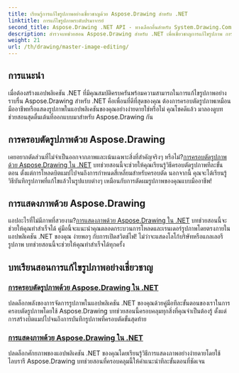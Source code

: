 ```yaml
---
title: เรียนรู้การแก้ไขรูปภาพอย่างเชี่ยวชาญด้วย Aspose.Drawing สำหรับ .NET
linktitle: การแก้ไขรูปภาพระดับปรมาจารย์
second_title: Aspose.Drawing .NET API - ทางเลือกอื่นสำหรับ System.Drawing.Common
description: สำรวจบทช่วยสอน Aspose.Drawing สำหรับ .NET เพื่อเชี่ยวชาญการแก้ไขรูปภาพ การครอบตัด และการแสดงภาพในแอปพลิเคชัน .NET พร้อมคำแนะนำทีละขั้นตอน
weight: 21
url: /th/drawing/master-image-editing/
---
```

## การแนะนำ

เมื่อต้องสร้างแอปพลิเคชัน .NET ที่มีคุณสมบัติครบครันพร้อมความสามารถในการแก้ไขรูปภาพอย่างราบรื่น Aspose.Drawing สำหรับ .NET คือเพื่อนที่ดีที่สุดของคุณ ต้องการครอบตัดรูปภาพเหมือนมืออาชีพหรือแสดงรูปภาพในแอปพลิเคชันของคุณอย่างง่ายดายใช่หรือไม่ คุณโชคดีแล้ว มาลองดูบทช่วยสอนสุดตื่นเต้นที่ออกแบบมาสำหรับ Aspose.Drawing กัน

## การครอบตัดรูปภาพด้วย Aspose.Drawing  
 เคยอยากตัดส่วนที่ไม่จำเป็นออกจากภาพและเน้นเฉพาะสิ่งที่สำคัญจริงๆ หรือไม่?[การครอบตัดรูปภาพด้วย Aspose.Drawing ใน .NET](./image-cropping/) บทช่วยสอนนี้จะช่วยให้คุณเรียนรู้วิธีครอบตัดรูปภาพทีละขั้นตอน ตั้งแต่การโหลดบิตแมปไปจนถึงการกำหนดสี่เหลี่ยมสำหรับครอบตัด นอกจากนี้ คุณจะได้เรียนรู้วิธีบันทึกรูปภาพที่แก้ไขแล้วในรูปแบบต่างๆ เหมือนกับการตัดผมรูปภาพของคุณแบบมืออาชีพ!  

## การแสดงภาพด้วย Aspose.Drawing  
 แอปอะไรที่ไม่มีภาพที่สวยงาม?[การแสดงภาพด้วย Aspose.Drawing ใน .NET](./image-display/) บทช่วยสอนนี้จะช่วยให้คุณทำสำเร็จได้ คู่มือนี้จะแนะนำคุณตลอดกระบวนการโหลดและเรนเดอร์รูปภาพโดยตรงภายในแอปพลิเคชัน .NET ของคุณ ง่ายพอๆ กับการเปิดสวิตช์ไฟ! ไม่ว่าจะแสดงโลโก้บริษัทหรือแกลเลอรีรูปภาพ บทช่วยสอนนี้จะช่วยให้คุณทำสำเร็จได้ทุกครั้ง
  
## บทเรียนสอนการแก้ไขรูปภาพอย่างเชี่ยวชาญ
### [การครอบตัดรูปภาพด้วย Aspose.Drawing ใน .NET](./image-cropping/)
ปลดล็อกพลังของการจัดการรูปภาพในแอปพลิเคชัน .NET ของคุณด้วยคู่มือทีละขั้นตอนของเราในการครอบตัดรูปภาพโดยใช้ Aspose.Drawing บทช่วยสอนนี้ครอบคลุมทุกสิ่งที่คุณจำเป็นต้องรู้ ตั้งแต่การสร้างบิตแมปไปจนถึงการบันทึกรูปภาพที่ครอบตัดขั้นสุดท้าย
### [การแสดงภาพด้วย Aspose.Drawing ใน .NET](./image-display/)
ปลดล็อกศักยภาพของแอปพลิเคชัน .NET ของคุณโดยเรียนรู้วิธีการแสดงภาพอย่างง่ายดายโดยใช้ไลบรารี Aspose.Drawing บทช่วยสอนที่ครอบคลุมนี้ให้คำแนะนำทีละขั้นตอนที่ชัดเจน
